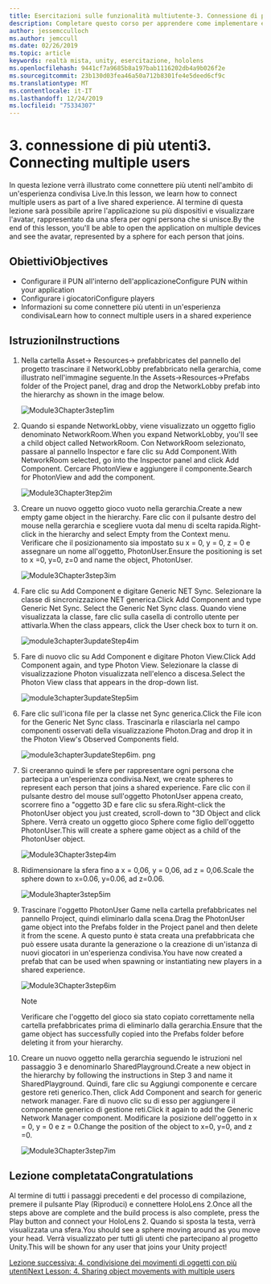 ```yaml
---
title: Esercitazioni sulle funzionalità multiutente-3. Connessione di più utenti
description: Completare questo corso per apprendere come implementare esperienze condivise multiutente all'interno di un'applicazione HoloLens 2.
author: jessemcculloch
ms.author: jemccull
ms.date: 02/26/2019
ms.topic: article
keywords: realtà mista, unity, esercitazione, hololens
ms.openlocfilehash: 9441cf7a9685b8a197bab1116202db4a9b026f2e
ms.sourcegitcommit: 23b130d03fea46a50a712b8301fe4e5deed6cf9c
ms.translationtype: MT
ms.contentlocale: it-IT
ms.lasthandoff: 12/24/2019
ms.locfileid: "75334307"
---
```

# <a name="3-connecting-multiple-users"></a><span data-ttu-id="d32e7-105">3. connessione di più utenti</span><span class="sxs-lookup"><span data-stu-id="d32e7-105">3. Connecting multiple users</span></span>

<span data-ttu-id="d32e7-106">In questa lezione verrà illustrato come connettere più utenti nell'ambito di un'esperienza condivisa Live.</span><span class="sxs-lookup"><span data-stu-id="d32e7-106">In this lesson, we learn how to connect multiple users as part of a live shared experience.</span></span> <span data-ttu-id="d32e7-107">Al termine di questa lezione sarà possibile aprire l'applicazione su più dispositivi e visualizzare l'avatar, rappresentato da una sfera per ogni persona che si unisce.</span><span class="sxs-lookup"><span data-stu-id="d32e7-107">By the end of this lesson, you'll be able to open the application on multiple devices and see the avatar, represented by a sphere for each person that joins.</span></span>

## <a name="objectives"></a><span data-ttu-id="d32e7-108">Obiettivi</span><span class="sxs-lookup"><span data-stu-id="d32e7-108">Objectives</span></span>

* <span data-ttu-id="d32e7-109">Configurare il PUN all'interno dell'applicazione</span><span class="sxs-lookup"><span data-stu-id="d32e7-109">Configure PUN within your application</span></span>
* <span data-ttu-id="d32e7-110">Configurare i giocatori</span><span class="sxs-lookup"><span data-stu-id="d32e7-110">Configure players</span></span>
* <span data-ttu-id="d32e7-111">Informazioni su come connettere più utenti in un'esperienza condivisa</span><span class="sxs-lookup"><span data-stu-id="d32e7-111">Learn how to connect multiple users in a shared experience</span></span>

## <a name="instructions"></a><span data-ttu-id="d32e7-112">Istruzioni</span><span class="sxs-lookup"><span data-stu-id="d32e7-112">Instructions</span></span>

1. <span data-ttu-id="d32e7-113">Nella cartella Asset-> Resources-> prefabbricates del pannello del progetto trascinare il NetworkLobby prefabbricato nella gerarchia, come illustrato nell'immagine seguente.</span><span class="sxs-lookup"><span data-stu-id="d32e7-113">In the Assets->Resources->Prefabs folder of the Project panel, drag and drop the NetworkLobby prefab into the hierarchy as shown in the image below.</span></span>

    ![Module3Chapter3step1im](images/module3chapter3step1im.PNG)

2. <span data-ttu-id="d32e7-115">Quando si espande NetworkLobby, viene visualizzato un oggetto figlio denominato NetworkRoom.</span><span class="sxs-lookup"><span data-stu-id="d32e7-115">When you expand NetworkLobby, you'll see a child object called NetworkRoom.</span></span> <span data-ttu-id="d32e7-116">Con NetworkRoom selezionato, passare al pannello Inspector e fare clic su Add Component.</span><span class="sxs-lookup"><span data-stu-id="d32e7-116">With NetworkRoom selected, go into the Inspector panel and click Add Component.</span></span> <span data-ttu-id="d32e7-117">Cercare PhotonView e aggiungere il componente.</span><span class="sxs-lookup"><span data-stu-id="d32e7-117">Search for PhotonView and add the component.</span></span>

    ![Module3Chapter3tep2im](images/module3chapter3step2im.PNG)

3. <span data-ttu-id="d32e7-119">Creare un nuovo oggetto gioco vuoto nella gerarchia.</span><span class="sxs-lookup"><span data-stu-id="d32e7-119">Create a new empty game object in the hierarchy.</span></span> <span data-ttu-id="d32e7-120">Fare clic con il pulsante destro del mouse nella gerarchia e scegliere vuota dal menu di scelta rapida.</span><span class="sxs-lookup"><span data-stu-id="d32e7-120">Right-click in the hierarchy and select Empty from the Context menu.</span></span> <span data-ttu-id="d32e7-121">Verificare che il posizionamento sia impostato su x = 0, y = 0, z = 0 e assegnare un nome all'oggetto, PhotonUser.</span><span class="sxs-lookup"><span data-stu-id="d32e7-121">Ensure the positioning is set to x =0, y=0, z=0 and name the object, PhotonUser.</span></span>

    ![Module3Chapter3step3im](images/module3chapter3step3im.PNG)

4. <span data-ttu-id="d32e7-123">Fare clic su Add Component e digitare Generic NET Sync. Selezionare la classe di sincronizzazione NET generica.</span><span class="sxs-lookup"><span data-stu-id="d32e7-123">Click Add Component and type Generic Net Sync. Select the Generic Net Sync class.</span></span> <span data-ttu-id="d32e7-124">Quando viene visualizzata la classe, fare clic sulla casella di controllo utente per attivarla.</span><span class="sxs-lookup"><span data-stu-id="d32e7-124">When the class appears, click the User check box to turn it on.</span></span>

    ![module3chapter3updateStep4im](images/module3chapter3updateStep4im.png)

5. <span data-ttu-id="d32e7-126">Fare di nuovo clic su Add Component e digitare Photon View.</span><span class="sxs-lookup"><span data-stu-id="d32e7-126">Click Add Component again, and type Photon View.</span></span> <span data-ttu-id="d32e7-127">Selezionare la classe di visualizzazione Photon visualizzata nell'elenco a discesa.</span><span class="sxs-lookup"><span data-stu-id="d32e7-127">Select the Photon View class that appears in the drop-down list.</span></span>

    ![module3chapter3updateStep5im](images/module3chapter3updateStep5im.png)

6. <span data-ttu-id="d32e7-129">Fare clic sull'icona file per la classe net Sync generica.</span><span class="sxs-lookup"><span data-stu-id="d32e7-129">Click the File icon for the Generic Net Sync class.</span></span> <span data-ttu-id="d32e7-130">Trascinarla e rilasciarla nel campo componenti osservati della visualizzazione Photon.</span><span class="sxs-lookup"><span data-stu-id="d32e7-130">Drag and drop it in the Photon View's Observed Components field.</span></span>

    ![module3chapter3updateStep6im. png](images/module3chapter3updateStep6im.png)

7. <span data-ttu-id="d32e7-132">Si creeranno quindi le sfere per rappresentare ogni persona che partecipa a un'esperienza condivisa.</span><span class="sxs-lookup"><span data-stu-id="d32e7-132">Next, we create spheres to represent each person that joins a shared experience.</span></span> <span data-ttu-id="d32e7-133">Fare clic con il pulsante destro del mouse sull'oggetto PhotonUser appena creato, scorrere fino a "oggetto 3D e fare clic su sfera.</span><span class="sxs-lookup"><span data-stu-id="d32e7-133">Right-click the PhotonUser object you just created, scroll-down to "3D Object and click Sphere.</span></span> <span data-ttu-id="d32e7-134">Verrà creato un oggetto gioco Sphere come figlio dell'oggetto PhotonUser.</span><span class="sxs-lookup"><span data-stu-id="d32e7-134">This will create a sphere game object as a child of the PhotonUser object.</span></span>

    ![Module3Chapter3step4im](images/module3chapter3step4im.PNG)

8. <span data-ttu-id="d32e7-136">Ridimensionare la sfera fino a x = 0,06, y = 0,06, ad z = 0,06.</span><span class="sxs-lookup"><span data-stu-id="d32e7-136">Scale the sphere down to x=0.06, y=0.06, ad z=0.06.</span></span>

    ![Module3hapter3step5im](images/module3chapter3step5im.PNG)

9. <span data-ttu-id="d32e7-138">Trascinare l'oggetto PhotonUser Game nella cartella prefabbricates nel pannello Project, quindi eliminarlo dalla scena.</span><span class="sxs-lookup"><span data-stu-id="d32e7-138">Drag the PhotonUser game object into the Prefabs folder in the Project panel and then delete it from the scene.</span></span> <span data-ttu-id="d32e7-139">A questo punto è stata creata una prefabbricata che può essere usata durante la generazione o la creazione di un'istanza di nuovi giocatori in un'esperienza condivisa.</span><span class="sxs-lookup"><span data-stu-id="d32e7-139">You have now created a prefab that can be used when spawning or instantiating new players in a shared experience.</span></span>

    ![Module3Chapter3step6im](images/module3chapter3step6im.PNG)

    >[!NOTE]
    ><span data-ttu-id="d32e7-141">Verificare che l'oggetto del gioco sia stato copiato correttamente nella cartella prefabbricates prima di eliminarlo dalla gerarchia.</span><span class="sxs-lookup"><span data-stu-id="d32e7-141">Ensure that the game object has successfully copied into the Prefabs folder before deleting it from your hierarchy.</span></span>

10. <span data-ttu-id="d32e7-142">Creare un nuovo oggetto nella gerarchia seguendo le istruzioni nel passaggio 3 e denominarlo SharedPlayground.</span><span class="sxs-lookup"><span data-stu-id="d32e7-142">Create a new object in the hierarchy by following the instructions in Step 3 and name it SharedPlayground.</span></span> <span data-ttu-id="d32e7-143">Quindi, fare clic su Aggiungi componente e cercare gestore reti generico.</span><span class="sxs-lookup"><span data-stu-id="d32e7-143">Then, click Add Component and search for generic network manager.</span></span>  <span data-ttu-id="d32e7-144">Fare di nuovo clic su di esso per aggiungere il componente generico di gestione reti.</span><span class="sxs-lookup"><span data-stu-id="d32e7-144">Click it again to add the Generic Network Manager component.</span></span> <span data-ttu-id="d32e7-145">Modificare la posizione dell'oggetto in x = 0, y = 0 e z = 0.</span><span class="sxs-lookup"><span data-stu-id="d32e7-145">Change the position of the object to x=0, y=0, and z =0.</span></span>

    ![Module3Chapter3step7im](images/module3chapter3step7im.PNG)

## <a name="congratulations"></a><span data-ttu-id="d32e7-147">Lezione completata</span><span class="sxs-lookup"><span data-stu-id="d32e7-147">Congratulations</span></span>

<span data-ttu-id="d32e7-148">Al termine di tutti i passaggi precedenti e del processo di compilazione, premere il pulsante Play (Riproduci) e connettere HoloLens 2.</span><span class="sxs-lookup"><span data-stu-id="d32e7-148">Once all the steps above are complete and the build process is also complete, press the Play button and connect your HoloLens 2.</span></span> <span data-ttu-id="d32e7-149">Quando si sposta la testa, verrà visualizzata una sfera.</span><span class="sxs-lookup"><span data-stu-id="d32e7-149">You should see a sphere moving around as you move your head.</span></span> <span data-ttu-id="d32e7-150">Verrà visualizzato per tutti gli utenti che partecipano al progetto Unity.</span><span class="sxs-lookup"><span data-stu-id="d32e7-150">This will be shown for any user that joins your Unity project!</span></span>

<span data-ttu-id="d32e7-151">[Lezione successiva: 4. condivisione dei movimenti di oggetti con più utenti](mrlearning-sharing(photon)-ch4.md)</span><span class="sxs-lookup"><span data-stu-id="d32e7-151">[Next Lesson: 4. Sharing object movements with multiple users](mrlearning-sharing(photon)-ch4.md)</span></span>
